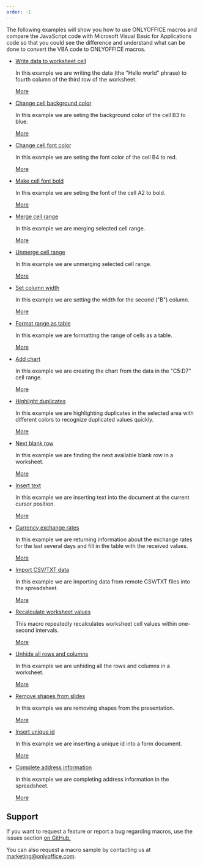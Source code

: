 ```yaml
---
order: -1
---
```


The following examples will show you how to use ONLYOFFICE macros and compare the JavaScript code with Microsoft Visual Basic for Applications code so that you could see the difference and understand what can be done to convert the VBA code to ONLYOFFICE macros.

* [](Write%20data%20to%20worksheet%20cell/index.md)

  [Write data to worksheet cell](Write%20data%20to%20worksheet%20cell/index.md)

  In this example we are writing the data (the "Hello world" phrase) to fourth column of the third row of the worksheet.

  [More](Write%20data%20to%20worksheet%20cell/index.md)

* [](Change%20cell%20background%20color/index.md)

  [Change cell background color](Change%20cell%20background%20color/index.md)

  In this example we are seting the background color of the cell B3 to blue.

  [More](Change%20cell%20background%20color/index.md)

* [](Change%20cell%20font%20color/index.md)

  [Change cell font color](Change%20cell%20font%20color/index.md)

  In this example we are seting the font color of the cell B4 to red.

  [More](Change%20cell%20font%20color/index.md)

* [](Make%20cell%20font%20bold/index.md)

  [Make cell font bold](Make%20cell%20font%20bold/index.md)

  In this example we are seting the font of the cell A2 to bold.

  [More](Make%20cell%20font%20bold/index.md)

* [](Merge%20cell%20range/index.md)

  [Merge cell range](Merge%20cell%20range/index.md)

  In this example we are merging selected cell range.

  [More](Merge%20cell%20range/index.md)

* [](Unmerge%20cell%20range/index.md)

  [Unmerge cell range](Unmerge%20cell%20range/index.md)

  In this example we are unmerging selected cell range.

  [More](Unmerge%20cell%20range/index.md)

* [](Set%20column%20width/index.md)

  [Set column width](Set%20column%20width/index.md)

  In this example we are setting the width for the second ("B") column.

  [More](Set%20column%20width/index.md)

* [](Format%20range%20as%20a%20table/index.md)

  [Format range as table](Format%20range%20as%20a%20table/index.md)

  In this example we are formatting the range of cells as a table.

  [More](Format%20range%20as%20a%20table/index.md)

* [](Add%20chart/index.md)

  [Add chart](Add%20chart/index.md)

  In this example we are creating the chart from the data in the "C5:D7" cell range.

  [More](Add%20chart/index.md)

* [](Highlight%20duplicates/index.md)

  [Highlight duplicates](Highlight%20duplicates/index.md)

  In this example we are highlighting duplicates in the selected area with different colors to recognize duplicated values quickly.

  [More](Highlight%20duplicates/index.md)

* [](Next%20blank%20row/index.md)

  [Next blank row](Next%20blank%20row/index.md)

  In this example we are finding the next available blank row in a worksheet.

  [More](Next%20blank%20row/index.md)

* [](Insert%20text/index.md)

  [Insert text](Insert%20text/index.md)

  In this example we are inserting text into the document at the current cursor position.

  [More](Insert%20text/index.md)

* [](Currency%20exchange%20rates/index.md)

  [Currency exchange rates](Currency%20exchange%20rates/index.md)

  In this example we are returning information about the exchange rates for the last several days and fill in the table with the received values.

  [More](Currency%20exchange%20rates/index.md)

* [](Import%20CSV%20or%20TXT%20data/index.md)

  [Import CSV/TXT data](Import%20CSV%20or%20TXT%20data/index.md)

  In this example we are importing data from remote CSV/TXT files into the spreadsheet.

  [More](Import%20CSV%20or%20TXT%20data/index.md)

* [](Recalculate%20worksheet%20values/index.md)

  [Recalculate worksheet values](Recalculate%20worksheet%20values/index.md)

  This macro repeatedly recalculates worksheet cell values within one-second intervals.

  [More](Recalculate%20worksheet%20values/index.md)

* [](Unhide%20all%20rows%20and%20columns/index.md)

  [Unhide all rows and columns](Unhide%20all%20rows%20and%20columns/index.md)

  In this example we are unhiding all the rows and columns in a worksheet.

  [More](Unhide%20all%20rows%20and%20columns/index.md)

* [](Remove%20shapes%20from%20slides/index.md)

  [Remove shapes from slides](Remove%20shapes%20from%20slides/index.md)

  In this example we are removing shapes from the presentation.

  [More](Remove%20shapes%20from%20slides/index.md)

* [](Insert%20unique%20id/index.md)

  [Insert unique id](Insert%20unique%20id/index.md)

  In this example we are inserting a unique id into a form document.

  [More](Insert%20unique%20id/index.md)

* [](Complete%20address%20information/index.md)

  [Complete address information](Complete%20address%20information/index.md)

  In this example we are completing address information in the spreadsheet.

  [More](Complete%20address%20information/index.md)

## Support

If you want to request a feature or report a bug regarding macros, use the issues section [on GitHub.](https://github.com/ONLYOFFICE/plugin-macros/issues)

You can also request a macro sample by contacting us at <marketing@onlyoffice.com>.
